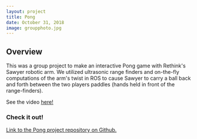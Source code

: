 ```yaml
---
layout: project
title: Pong
date: October 31, 2018
image: groupphoto.jpg
---
```


## Overview
This was a group project to make an interactive Pong game with Rethink's Sawyer robotic arm. We utilized ultrasonic range finders and on-the-fly computations of the arm's twist in ROS to cause Sawyer to carry a ball back and forth between the two players paddles (hands held in front of the range-finders).

See the video [here!](https://www.youtube.com/watch?v=s9HeBjx-4tQ&feature=youtu.be)

### Check it out!
[Link to the Pong project repository on Github.](https://github.com/victorozoh/ME495_Embedded_Systems_Final_Project)
